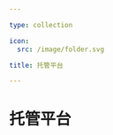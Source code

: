 ```yaml
---

type: collection

icon:
  src: /image/folder.svg

title: 托管平台

---
```


# 托管平台

<ShowBreadcrumb />

<ShowResources />

